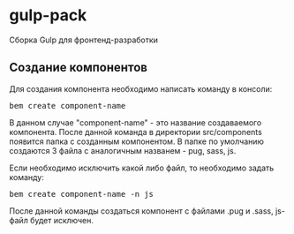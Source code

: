 # gulp-pack
Сборка Gulp для фронтенд-разработки

<h2>Создание компонентов</h2>
Для создания компонента необходимо написать команду в консоли:

<pre>bem create component-name</pre>

В данном случае "component-name" - это название создаваемого компонента.
После данной команда в директории src/components появится папка с созданным компонентом. В папке по умолчанию создаются 3 файла с аналогичным названем - pug, sass, js. 

Если необходимо исключить какой либо файл, то необходимо задать команду:

<pre>bem create component-name -n js</pre>

После данной команды создаться компонент с файлами .pug и .sass, js-файл будет исключен.
